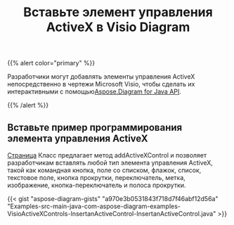 ﻿---
title: Вставьте элемент управления ActiveX в Visio Diagram
type: docs
weight: 10
url: /ru/java/insert-an-activex-control-in-the-visio-diagram/
---
{{% alert color="primary" %}}

 Разработчики могут добавлять элементы управления ActiveX непосредственно в чертежи Microsoft Visio, чтобы сделать их интерактивными с помощью[Aspose.Diagram for Java API](https://products.aspose.com/diagram/java/).

{{% /alert %}}
## **Вставьте пример программирования элемента управления ActiveX**
[Страница](https://reference.aspose.com/diagram/java/com.aspose.diagram/page) Класс предлагает метод addActiveXControl и позволяет разработчикам вставлять любой тип элемента управления ActiveX, такой как командная кнопка, поле со списком, флажок, список, текстовое поле, кнопка прокрутки, переключатель, метка, изображение, кнопка-переключатель и полоса прокрутки.

{{< gist "aspose-diagram-gists" "a970e3b0531843f718d7f46abf12d56a" "Examples-src-main-java-com-aspose-diagram-examples-VisioActiveXControls-InsertanActiveControl-InsertanActiveControl.java" >}}
